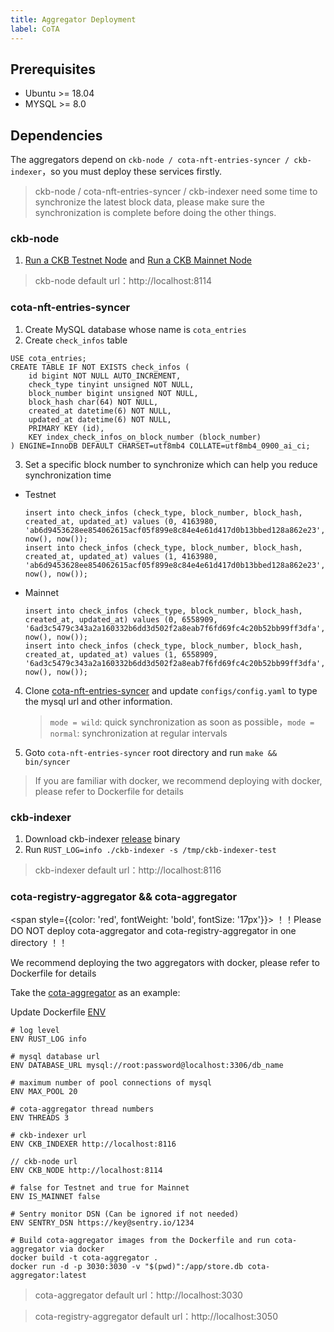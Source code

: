 ```yaml
---
title: Aggregator Deployment
label: CoTA
---
```


## Prerequisites

- Ubuntu >= 18.04
- MYSQL >= 8.0

## Dependencies

The aggregators depend on `ckb-node / cota-nft-entries-syncer / ckb-indexer`，so you must deploy these services firstly.

> ckb-node / cota-nft-entries-syncer / ckb-indexer need some time to synchronize the latest block data, please make sure the synchronization is complete before doing the other things.

### ckb-node

1. [Run a CKB Testnet Node](https://docs.nervos.org/docs/basics/guides/testnet) and [Run a CKB Mainnet Node](https://docs.nervos.org/docs/basics/guides/mainnet)

> ckb-node default url：http://localhost:8114

### cota-nft-entries-syncer

1. Create MySQL database whose name is `cota_entries`
2. Create `check_infos` table

```
USE cota_entries;
CREATE TABLE IF NOT EXISTS check_infos (
    id bigint NOT NULL AUTO_INCREMENT,
    check_type tinyint unsigned NOT NULL,
    block_number bigint unsigned NOT NULL,
    block_hash char(64) NOT NULL,
    created_at datetime(6) NOT NULL,
    updated_at datetime(6) NOT NULL,
    PRIMARY KEY (id),
    KEY index_check_infos_on_block_number (block_number)
) ENGINE=InnoDB DEFAULT CHARSET=utf8mb4 COLLATE=utf8mb4_0900_ai_ci;
```

3. Set a specific block number to synchronize which can help you reduce synchronization time

- Testnet
  ```
  insert into check_infos (check_type, block_number, block_hash, created_at, updated_at) values (0, 4163980, 'ab6d9453628ee854062615acf05f899e8c84e4e61d417d0b13bbed128a862e23', now(), now());
  insert into check_infos (check_type, block_number, block_hash, created_at, updated_at) values (1, 4163980, 'ab6d9453628ee854062615acf05f899e8c84e4e61d417d0b13bbed128a862e23', now(), now());
  ```
- Mainnet
  ```
  insert into check_infos (check_type, block_number, block_hash, created_at, updated_at) values (0, 6558909, '6ad3c5479c343a2a160332b6dd3d502f2a8eab7f6fd69fc4c20b52bb99ff3dfa', now(), now());
  insert into check_infos (check_type, block_number, block_hash, created_at, updated_at) values (1, 6558909, '6ad3c5479c343a2a160332b6dd3d502f2a8eab7f6fd69fc4c20b52bb99ff3dfa', now(), now());
  ```

4. Clone [cota-nft-entries-syncer](https://github.com/nervina-labs/cota-nft-entries-syncer) and update `configs/config.yaml` to type the mysql url and other information.
   > `mode = wild`: quick synchronization as soon as possible，`mode = normal`: synchronization at regular intervals
5. Goto `cota-nft-entries-syncer` root directory and run `make && bin/syncer`

> If you are familiar with docker, we recommend deploying with docker, please refer to Dockerfile for details

### ckb-indexer

1. Download ckb-indexer [release](https://github.com/nervosnetwork/ckb-indexer/releases) binary
2. Run `RUST_LOG=info ./ckb-indexer -s /tmp/ckb-indexer-test`

> ckb-indexer default url：http://localhost:8116

### cota-registry-aggregator && cota-aggregator

<span style={{color: 'red', fontWeight: 'bold', fontSize: '17px'}}> ！！Please DO NOT deploy cota-aggregator and cota-registry-aggregator in one directory ！！</span>

We recommend deploying the two aggregators with docker, please refer to Dockerfile for details

Take the [cota-aggregator](https://github.com/nervina-labs/cota-aggregator) as an example:

Update Dockerfile [ENV](https://github.com/nervina-labs/cota-aggregator/blob/develop/Dockerfile#L30-L36)

```
# log level
ENV RUST_LOG info

# mysql database url
ENV DATABASE_URL mysql://root:password@localhost:3306/db_name

# maximum number of pool connections of mysql
ENV MAX_POOL 20

# cota-aggregator thread numbers
ENV THREADS 3

# ckb-indexer url
ENV CKB_INDEXER http://localhost:8116

// ckb-node url
ENV CKB_NODE http://localhost:8114

# false for Testnet and true for Mainnet
ENV IS_MAINNET false

# Sentry monitor DSN (Can be ignored if not needed)
ENV SENTRY_DSN https://key@sentry.io/1234
```

```
# Build cota-aggregator images from the Dockerfile and run cota-aggregator via docker
docker build -t cota-aggregator .
docker run -d -p 3030:3030 -v "$(pwd)":/app/store.db cota-aggregator:latest
```

> cota-aggregator default url：http://localhost:3030

> cota-registry-aggregator default url：http://localhost:3050
